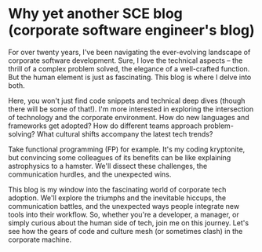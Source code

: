 # Why yet another SCE blog (corporate software engineer's blog)

For over twenty years, I've been navigating the ever-evolving landscape of corporate software development.  Sure, I love the technical aspects – the thrill of a complex problem solved, the elegance of a well-crafted function. But the human element is just as fascinating. This blog is where I delve into both.

Here, you won't just find code snippets and technical deep dives (though there will be some of that!). I'm more interested in exploring the intersection of technology and the corporate environment. How do new languages and frameworks get adopted? How do different teams approach problem-solving? What cultural shifts accompany the latest tech trends?

Take functional programming (FP) for example. It's my coding kryptonite, but convincing some colleagues of its benefits can be like explaining astrophysics to a hamster. We'll dissect these challenges, the communication hurdles, and the unexpected wins.

This blog is my window into the fascinating world of corporate tech adoption.  We'll explore the triumphs and the inevitable hiccups, the communication battles, and the unexpected ways people integrate new tools into their workflow.  So, whether you're a developer, a manager, or simply curious about the human side of tech, join me on this journey.  Let's see how the gears of code and culture mesh (or sometimes clash) in the corporate machine.